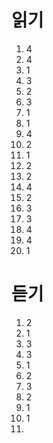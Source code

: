 # 읽기
1. 4
2. 4
3. 1
4. 3
5. 2
6. 3
7. 1
8. 1
9. 4
10. 2
11. 1
12. 2
13. 2
14. 4
15. 2
16. 3
17. 3
18. 4
19. 4
20. 1
# 듣기
1. 2
2. 1
3. 3
4. 3
5. 1
6. 2
7. 3
8. 2
9. 1
10. 1
11. 